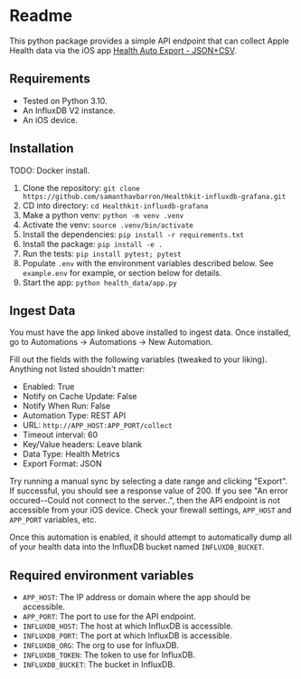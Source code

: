 # Readme

This python package provides a simple API endpoint that can collect Apple Health data via the iOS app [Health Auto Export - JSON+CSV](https://apps.apple.com/us/app/health-auto-export-json-csv/id1115567069).

## Requirements

- Tested on Python 3.10.
- An InfluxDB V2 instance.
- An iOS device.

## Installation

TODO: Docker install.

1. Clone the repository: `git clone https://github.com/samanthavbarron/Healthkit-influxdb-grafana.git`
2. CD into directory: `cd Healthkit-influxdb-grafana`
3. Make a python venv: `python -m venv .venv`
4. Activate the venv: `source .venv/bin/activate`
5. Install the dependencies: `pip install -r requirements.txt`
6. Install the package: `pip install -e .`
7. Run the tests: `pip install pytest; pytest`
8. Populate `.env` with the environment variables described below. See `example.env` for example, or section below for details.
9. Start the app: `python health_data/app.py`

## Ingest Data

You must have the app linked above installed to ingest data. Once installed, go to Automations -> Automations -> New Automation.

Fill out the fields with the following variables (tweaked to your liking). Anything not listed shouldn't matter:
- Enabled: True
- Notify on Cache Update: False
- Notify When Run: False
- Automation Type: REST API
- URL: `http://APP_HOST:APP_PORT/collect`
- Timeout interval: 60
- Key/Value headers: Leave blank
- Data Type: Health Metrics
- Export Format: JSON

Try running a manual sync by selecting a date range and clicking "Export". If successful, you should see a response value of 200. If you see "An error occured--Could not connect to the server..", then the API endpoint is not accessible from your iOS device. Check your firewall settings, `APP_HOST` and `APP_PORT` variables, etc.

Once this automation is enabled, it should attempt to automatically dump all of your health data into the InfluxDB bucket named `INFLUXDB_BUCKET`.

## Required environment variables
* `APP_HOST`: The IP address or domain where the app should be accessible.
* `APP_PORT`: The port to use for the API endpoint.
* `INFLUXDB_HOST`: The host at which InfluxDB is accessible.
* `INFLUXDB_PORT`: The port at which InfluxDB is accessible.
* `INFLUXDB_ORG`: The org to use for InfluxDB.
* `INFLUXDB_TOKEN`: The token to use for InfluxDB.
* `INFLUXDB_BUCKET`: The bucket in InfluxDB.
